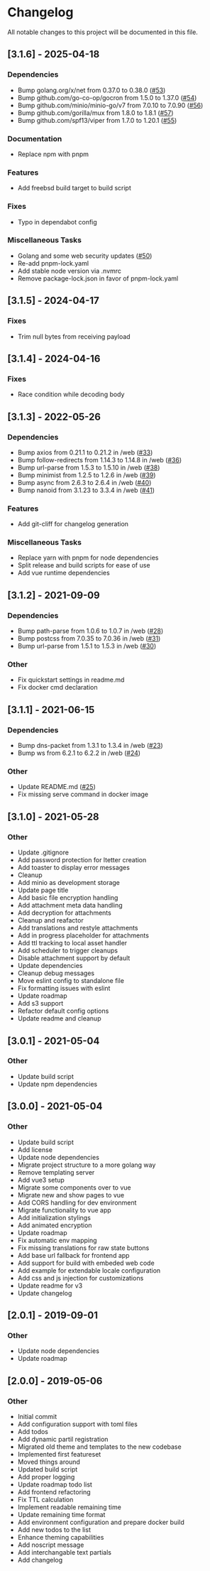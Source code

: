 # Changelog

All notable changes to this project will be documented in this file.

## [3.1.6] - 2025-04-18

### Dependencies

- Bump golang.org/x/net from 0.37.0 to 0.38.0 ([#53](https://github.com/Scribblerockerz/cryptletter/issues/53))
- Bump github.com/go-co-op/gocron from 1.5.0 to 1.37.0 ([#54](https://github.com/Scribblerockerz/cryptletter/issues/54))
- Bump github.com/minio/minio-go/v7 from 7.0.10 to 7.0.90 ([#56](https://github.com/Scribblerockerz/cryptletter/issues/56))
- Bump github.com/gorilla/mux from 1.8.0 to 1.8.1 ([#57](https://github.com/Scribblerockerz/cryptletter/issues/57))
- Bump github.com/spf13/viper from 1.7.0 to 1.20.1 ([#55](https://github.com/Scribblerockerz/cryptletter/issues/55))

### Documentation

- Replace npm with pnpm

### Features

- Add freebsd build target to build script

### Fixes

- Typo in dependabot config

### Miscellaneous Tasks

- Golang and some web security updates ([#50](https://github.com/Scribblerockerz/cryptletter/issues/50))
- Re-add pnpm-lock.yaml
- Add stable node version via .nvmrc
- Remove package-lock.json in favor of pnpm-lock.yaml

## [3.1.5] - 2024-04-17

### Fixes

- Trim null bytes from receiving payload

## [3.1.4] - 2024-04-16

### Fixes

- Race condition while decoding body

## [3.1.3] - 2022-05-26

### Dependencies

- Bump axios from 0.21.1 to 0.21.2 in /web ([#33](https://github.com/Scribblerockerz/cryptletter/issues/33))
- Bump follow-redirects from 1.14.3 to 1.14.8 in /web ([#36](https://github.com/Scribblerockerz/cryptletter/issues/36))
- Bump url-parse from 1.5.3 to 1.5.10 in /web ([#38](https://github.com/Scribblerockerz/cryptletter/issues/38))
- Bump minimist from 1.2.5 to 1.2.6 in /web ([#39](https://github.com/Scribblerockerz/cryptletter/issues/39))
- Bump async from 2.6.3 to 2.6.4 in /web ([#40](https://github.com/Scribblerockerz/cryptletter/issues/40))
- Bump nanoid from 3.1.23 to 3.3.4 in /web ([#41](https://github.com/Scribblerockerz/cryptletter/issues/41))

### Features

- Add git-cliff for changelog generation

### Miscellaneous Tasks

- Replace yarn with pnpm for node dependencies
- Split release and build scripts for ease of use
- Add vue runtime dependencies

## [3.1.2] - 2021-09-09

### Dependencies

- Bump path-parse from 1.0.6 to 1.0.7 in /web ([#28](https://github.com/Scribblerockerz/cryptletter/issues/28))
- Bump postcss from 7.0.35 to 7.0.36 in /web ([#31](https://github.com/Scribblerockerz/cryptletter/issues/31))
- Bump url-parse from 1.5.1 to 1.5.3 in /web ([#30](https://github.com/Scribblerockerz/cryptletter/issues/30))

### Other

- Fix quickstart settings in readme.md
- Fix docker cmd declaration

## [3.1.1] - 2021-06-15

### Dependencies

- Bump dns-packet from 1.3.1 to 1.3.4 in /web ([#23](https://github.com/Scribblerockerz/cryptletter/issues/23))
- Bump ws from 6.2.1 to 6.2.2 in /web ([#24](https://github.com/Scribblerockerz/cryptletter/issues/24))

### Other

- Update README.md ([#25](https://github.com/Scribblerockerz/cryptletter/issues/25))
- Fix missing serve command in docker image

## [3.1.0] - 2021-05-28

### Other

- Update .gitignore
- Add password protection for ltetter creation
- Add toaster to display error messages
- Cleanup
- Add minio as development storage
- Update page title
- Add basic file encryption handling
- Add attachment meta data handling
- Add decryption for attachments
- Cleanup and reafactor
- Add translations and restyle attachments
- Add in progress placeholder for attachments
- Add ttl tracking to local asset handler
- Add scheduler to trigger cleanups
- Disable attachment support by default
- Update dependencies
- Cleanup debug messages
- Move eslint config to standalone file
- Fix formatting issues with eslint
- Update roadmap
- Add s3 support
- Refactor default config options
- Update readme and cleanup

## [3.0.1] - 2021-05-04

### Other

- Update build script
- Update npm dependencies

## [3.0.0] - 2021-05-04

### Other

- Update build script
- Add license
- Update node dependencies
- Migrate project structure to a more golang way
- Remove templating server
- Add vue3 setup
- Migrate some components over to vue
- Migrate new and show pages to vue
- Add CORS handling for dev environment
- Migrate functionality to vue app
- Add initialization stylings
- Add animated encryption
- Update roadmap
- Fix automatic env mapping
- Fix missing translations for raw state buttons
- Add base url fallback for frontend app
- Add support for build with embeded web code
- Add example for extendable locale configuration
- Add css and js injection for customizations
- Update readme for v3
- Update changelog

## [2.0.1] - 2019-09-01

### Other

- Update node dependencies
- Update roadmap

## [2.0.0] - 2019-05-06

### Other

- Initial commit
- Add configuration support with toml files
- Add todos
- Add dynamic partil registration
- Migrated old theme and templates to the new codebase
- Implemented first featureset
- Moved things around
- Updated build script
- Add proper logging
- Update roadmap todo list
- Add frontend refactoring
- Fix TTL calculation
- Implement readable remaining time
- Update remaining time format
- Add environment configuration and prepare docker build
- Add new todos to the list
- Enhance theming capabilities
- Add noscript message
- Add interchangable text partials
- Add changelog

<!-- generated by git-cliff -->
